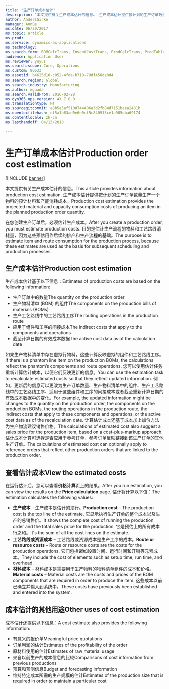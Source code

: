 ```yaml
---
title: "生产订单成本估计"
description: "本文提供有关生产成本估计的信息。 生产成本估计提供按计划的生产订单数量生产一个物料的预计材料和产能消耗成本。"
author: AndersGirke
manager: AnnBe
ms.date: 06/20/2017
ms.topic: article
ms.prod: 
ms.service: dynamics-ax-applications
ms.technology: 
ms.search.form: BOMCalcTrans, InventCostTrans, ProdCalcTrans, ProdTableJour, ProdTableListPage
audience: Application User
ms.reviewer: yuyus
ms.search.scope: Core, Operations
ms.custom: 80633
ms.assetid: b4625d10-c852-4fda-b718-79df458de0d4
ms.search.region: Global
ms.search.industry: Manufacturing
ms.author: mguada
ms.search.validFrom: 2016-02-28
ms.dyn365.ops.version: AX 7.0.0
ms.translationtype: HT
ms.sourcegitcommit: a8b5a5af5108744406a3d2fb84d7151baea2481b
ms.openlocfilehash: ef5a1b83ad0e6e0ef5c840913ce1a985dba69174
ms.contentlocale: zh-cn
ms.lasthandoff: 04/13/2018

---
```


# <a name="production-order-cost-estimation"></a><span data-ttu-id="9acf2-104">生产订单成本估计</span><span class="sxs-lookup"><span data-stu-id="9acf2-104">Production order cost estimation</span></span>

[!INCLUDE [banner](../includes/banner.md)]

<span data-ttu-id="9acf2-105">本文提供有关生产成本估计的信息。</span><span class="sxs-lookup"><span data-stu-id="9acf2-105">This article provides information about production cost estimation.</span></span> <span data-ttu-id="9acf2-106">生产成本估计提供按计划的生产订单数量生产一个物料的预计材料和产能消耗成本。</span><span class="sxs-lookup"><span data-stu-id="9acf2-106">Production cost estimation provides the projected material and capacity consumption costs of producing an item in the planned production order quantity.</span></span> 

<span data-ttu-id="9acf2-107">在您创建生产订单后，必须估计生产成本。</span><span class="sxs-lookup"><span data-stu-id="9acf2-107">After you create a production order, you must estimate production costs.</span></span> <span data-ttu-id="9acf2-108">目的是估计生产流程的物料和工艺路线消耗量，因为这些预估用作后续的排产和生产流程的基础。</span><span class="sxs-lookup"><span data-stu-id="9acf2-108">The purpose is to estimate item and route consumption for the production process, because these estimates are used as the basis for subsequent scheduling and production processes.</span></span>

## <a name="production-cost-estimation"></a><span data-ttu-id="9acf2-109">生产成本估计</span><span class="sxs-lookup"><span data-stu-id="9acf2-109">Production cost estimation</span></span>
<span data-ttu-id="9acf2-110">生产成本估计基于以下信息：</span><span class="sxs-lookup"><span data-stu-id="9acf2-110">Estimates of production costs are based on the following information:</span></span>

-   <span data-ttu-id="9acf2-111">生产订单中的数量</span><span class="sxs-lookup"><span data-stu-id="9acf2-111">The quantity on the production order</span></span>
-   <span data-ttu-id="9acf2-112">生产物料清单 (BOM) 的组件</span><span class="sxs-lookup"><span data-stu-id="9acf2-112">The components on the production bills of materials (BOMs)</span></span>
-   <span data-ttu-id="9acf2-113">生产工艺路线中的工艺路线工序</span><span class="sxs-lookup"><span data-stu-id="9acf2-113">The routing operations in the production route</span></span>
-   <span data-ttu-id="9acf2-114">应用于组件和工序的间接成本</span><span class="sxs-lookup"><span data-stu-id="9acf2-114">The indirect costs that apply to the components and operations</span></span>
-   <span data-ttu-id="9acf2-115">截至计算日期的有效成本数据</span><span class="sxs-lookup"><span data-stu-id="9acf2-115">The active cost data as of the calculation date</span></span>

<span data-ttu-id="9acf2-116">如果生产物料清单中存在虚拟行物料，这些计算反映虚拟的组件和工艺路线工序。</span><span class="sxs-lookup"><span data-stu-id="9acf2-116">If there is a phantom line item on the production BOMs, the calculations reflect the phantom’s components and route operations.</span></span> <span data-ttu-id="9acf2-117">您可以使用估计任务重新计算估计成本，以便它们反映更新的信息。</span><span class="sxs-lookup"><span data-stu-id="9acf2-117">You can use the estimation task to recalculate estimated costs so that they reflect updated information.</span></span> <span data-ttu-id="9acf2-118">例如，更新后的信息可以更改为生产订单数量、生产物料清单中的组件、生产工艺路线中的工艺路线工序、适用于这些组件和工序的间接成本或者截至重新计算日期的有效成本数据中的变化。</span><span class="sxs-lookup"><span data-stu-id="9acf2-118">For example, the updated information might be changes to the quantity on the production order, the components on the production BOMs, the routing operations in the production route, the indirect costs that apply to these components and operations, or the active cost data as of the recalculation date.</span></span> <span data-ttu-id="9acf2-119">计算估计成本还基于成本加上加价方法为生产物流建议销售价格。</span><span class="sxs-lookup"><span data-stu-id="9acf2-119">The calculations of estimated cost also suggest a sales price for the production item, based on a cost-plus-markup approach.</span></span> <span data-ttu-id="9acf2-120">估计成本计算可选择是否应用于参考订单，参考订单反映链接到该生产订单的其他生产订单。</span><span class="sxs-lookup"><span data-stu-id="9acf2-120">The calculations of estimated cost can optionally apply to reference orders that reflect other production orders that are linked to the production order.</span></span>

## <a name="view-the-estimated-costs"></a><span data-ttu-id="9acf2-121">查看估计成本</span><span class="sxs-lookup"><span data-stu-id="9acf2-121">View the estimated costs</span></span>
<span data-ttu-id="9acf2-122">在运行估计后，您可以查看**价格计算**页上的结果。</span><span class="sxs-lookup"><span data-stu-id="9acf2-122">After you run estimation, you can view the results on the **Price calculation** page.</span></span> <span data-ttu-id="9acf2-123">估计将计算以下值：</span><span class="sxs-lookup"><span data-stu-id="9acf2-123">The estimation calculates the following values:</span></span>

-   <span data-ttu-id="9acf2-124">**生产成本** – 生产成本是估计的顶行。</span><span class="sxs-lookup"><span data-stu-id="9acf2-124">**Production cost** – The production cost is the top line of the estimate.</span></span> <span data-ttu-id="9acf2-125">它显示执行生产订单的整个成本以及生产的总销售价。</span><span class="sxs-lookup"><span data-stu-id="9acf2-125">It shows the complete cost of running the production order and the total sales price for the production.</span></span> <span data-ttu-id="9acf2-126">它是预估上的所有成本行之和。</span><span class="sxs-lookup"><span data-stu-id="9acf2-126">It's the sum of all the cost lines on the estimate.</span></span>
-   <span data-ttu-id="9acf2-127">**工艺路线或资源成本** – 工艺路线或资源成本是生产工序的成本。</span><span class="sxs-lookup"><span data-stu-id="9acf2-127">**Route or resource costs** – Route or resource costs are the costs for the production operations.</span></span> <span data-ttu-id="9acf2-128">它们包括诸如设置时间、运行时间和开销等元素成本。</span><span class="sxs-lookup"><span data-stu-id="9acf2-128">They include the cost of elements such as setup time, run time, and overhead.</span></span>
-   <span data-ttu-id="9acf2-129">**材料成本** – 材料成本是需要用于生产物料的物料清单组件的成本和价格。</span><span class="sxs-lookup"><span data-stu-id="9acf2-129">**Material costs** – Material costs are the costs and prices of the BOM components that are required in order to produce the item.</span></span> <span data-ttu-id="9acf2-130">这些成本以前已确立并输入到系统中。</span><span class="sxs-lookup"><span data-stu-id="9acf2-130">These costs have previously been established and entered into the system.</span></span>

## <a name="other-uses-of-cost-estimation"></a><span data-ttu-id="9acf2-131">成本估计的其他用途</span><span class="sxs-lookup"><span data-stu-id="9acf2-131">Other uses of cost estimation</span></span>
<span data-ttu-id="9acf2-132">成本估计还提供以下信息：</span><span class="sxs-lookup"><span data-stu-id="9acf2-132">A cost estimate also provides the following information:</span></span>

-   <span data-ttu-id="9acf2-133">有意义的报价单</span><span class="sxs-lookup"><span data-stu-id="9acf2-133">Meaningful price quotations</span></span>
-   <span data-ttu-id="9acf2-134">订单利润的估计</span><span class="sxs-lookup"><span data-stu-id="9acf2-134">Estimates of the profitability of the order</span></span>
-   <span data-ttu-id="9acf2-135">原材料使用的估计</span><span class="sxs-lookup"><span data-stu-id="9acf2-135">Estimates of raw material usage</span></span>
-   <span data-ttu-id="9acf2-136">来自以前生产的成本信息的比较</span><span class="sxs-lookup"><span data-stu-id="9acf2-136">Comparisons of cost information from previous productions</span></span>
-   <span data-ttu-id="9acf2-137">预算和预测信息</span><span class="sxs-lookup"><span data-stu-id="9acf2-137">Budget and forecasting information</span></span>
-   <span data-ttu-id="9acf2-138">维持特定成本所需的生产规模的估计</span><span class="sxs-lookup"><span data-stu-id="9acf2-138">Estimates of the production size that is required in order to maintain a particular cost</span></span>





